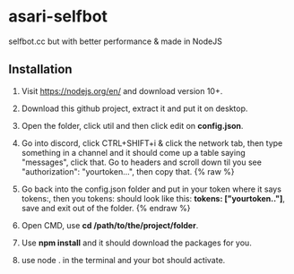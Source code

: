 # asari-selfbot
selfbot.cc but with better performance &amp; made in NodeJS


## Installation 

1. Visit https://nodejs.org/en/ and download version 10+.
2. Download this github project, extract it and put it on desktop.
3. Open the folder, click util and then click edit on **config.json**. 
4. Go into discord, click CTRL+SHIFT+i & click the network tab, then type something in a channel and it should come up a table saying "messages", click that. Go to headers and scroll down til you see "authorization": "yourtoken...", then copy that.
{% raw %}
5. Go back into the config.json folder and put in your token where it says tokens:, then you tokens: should look like this: **tokens: ["yourtoken.."]**, save and exit out of the folder.
{% endraw %}

6. Open CMD, use **cd /path/to/the/project/folder**.
7. Use **npm install** and it should download the packages for you.
8. use node . in the terminal and your bot should activate.
